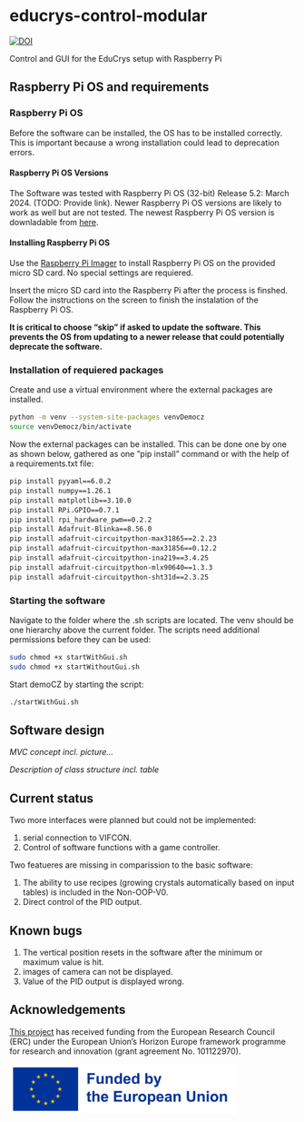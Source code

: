 # educrys-control-modular
[![DOI](https://zenodo.org/badge/978255829.svg)](https://doi.org/10.5281/zenodo.15496230)

Control and GUI for the EduCrys setup with Raspberry Pi

## Raspberry Pi OS and requirements
### Raspberry Pi OS
Before the software can be installed, the OS has to be installed correctly. This is important because a wrong installation could lead to deprecation errors.

#### Raspberry Pi OS Versions 
The Software was tested with Raspberry Pi OS (32-bit) Release 5.2: March 2024. (TODO: Provide link). Newer Raspberry Pi OS versions are likely to work as well but are not tested. The newest Raspberry Pi OS version is downladable from [here](https://www.raspberrypi.com/software/operating-systems/#raspberry-pi-os-32-bit).

#### Installing Raspberry Pi OS
Use the [Raspberry Pi Imager](https://www.raspberrypi.com/software/) to install Raspberry Pi OS on the provided micro SD card. No special settings are requiered.

Insert the micro SD card into the Raspberry Pi after the process is finshed. Follow the instructions on the screen to finish the instalation of the Raspberry Pi OS.

**It is critical to choose “skip” if asked to update the software. This prevents
the OS from updating to a newer release that could potentially deprecate the
software.**

### Installation of requiered packages

Create and use a virtual environment where the external packages are installed.
```bash
python -m venv --system-site-packages venvDemocz
source venvDemocz/bin/activate
```

Now the external packages can be installed. This can be done one by one as
shown below, gathered as one ”pip install” command or with the help of a
requirements.txt file:

```bash
pip install pyyaml==6.0.2
pip install numpy==1.26.1
pip install matplotlib==3.10.0
pip install RPi.GPIO==0.7.1
pip install rpi_hardware_pwm==0.2.2
pip install Adafruit-Blinka==8.56.0
pip install adafruit-circuitpython-max31865==2.2.23
pip install adafruit-circuitpython-max31856==0.12.2
pip install adafruit-circuitpython-ina219==3.4.25
pip install adafruit-circuitpython-mlx90640==1.3.3
pip install adafruit-circuitpython-sht31d==2.3.25
```

### Starting the software
Navigate to the folder where the .sh scripts are located. The venv should be one hierarchy above the current folder. The scripts need additional permissions before they can be used:
```bash
sudo chmod +x startWithGui.sh
sudo chmod +x startWithoutGui.sh
```
Start demoCZ by starting the script:
```bash
./startWithGui.sh
```

## Software design 

*MVC concept incl. picture...*

*Description of class structure incl. table*

## Current status

Two more interfaces were planned but could not be implemented:
1. serial connection to VIFCON.
2. Control of software functions with a game controller.

Two featueres are missing in comparission to the basic software:
1. The ability to use recipes (growing crystals automatically based on input tables) is included in the Non-OOP-V0.
2. Direct control of the PID output.

## Known bugs

1. The vertical position resets in the software after the minimum or maximum value is hit.
2. images of camera can not be displayed.
3. Value of the PID output is displayed wrong.

## Acknowledgements

[This project](https://poc-handsome.github.io/) has received funding from the European Research Council (ERC) under the 
European Union’s Horizon Europe framework programme for research and innovation (grant agreement No. 101122970).

<img src="https://raw.githubusercontent.com/poc-handsome/poc-handsome.github.io/master/EN_FundedbytheEU_RGB_POS.png" width="400">
